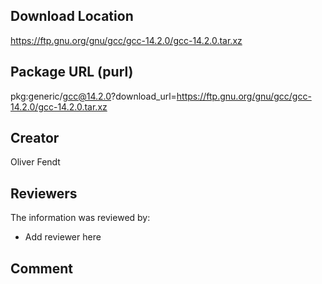 ## Download Location

https://ftp.gnu.org/gnu/gcc/gcc-14.2.0/gcc-14.2.0.tar.xz

## Package URL (purl)

pkg:generic/gcc@14.2.0?download_url=https://ftp.gnu.org/gnu/gcc/gcc-14.2.0/gcc-14.2.0.tar.xz

## Creator

Oliver Fendt

## Reviewers

The information was reviewed by:

* Add reviewer here

## Comment

